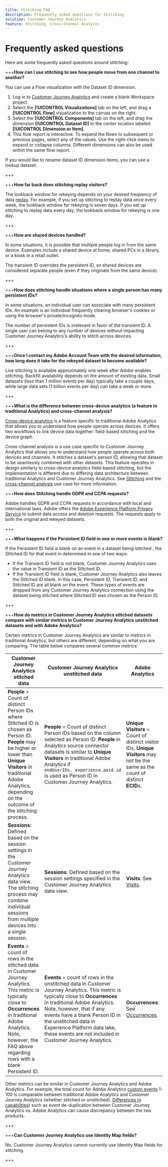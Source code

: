 ```yaml
---
title: Stitching FAQ
description: Frequently asked questions for Stitching
solution: Customer Journey Analytics
feature: Stitching, Cross-Channel Analysis
---
```

# Frequently asked questions

Here are some frequently asked questions around stitching:

+++**How can I use stitching to see how people move from one channel to another?**

You can use a Flow visualization with the Dataset ID dimension.

1. Log in to [Customer Journey Analytics](https://analytics.adobe.com) and create a blank Workspace project.
2. Select the **[!UICONTROL **Visualizations**]** tab on the left, and drag a **[!UICONTROL **Flow**]** visualization to the canvas on the right.
3. Select the **[!UICONTROL **Components**]** tab on the left, and drag the dimension **[!UICONTROL **Dataset ID**]** to the center location labeled **[!UICONTROL **Dimension or Item**]**.
4. This flow report is interactive. To expand the flows to subsequent or previous pages, select any of the values. Use the right-click menu to expand or collapse columns. Different dimensions can also be used within the same flow report.

If you would like to rename dataset ID dimension items, you can use a lookup dataset.

+++

+++**How far back does stitching replay visitors?**

The lookback window for rekeying depends on your desired frequency of data [replay](explained.md). For example, if you set up stitching to replay data once every week, the lookback window for rekeying is seven days. If you set up stitching to replay data every day, the lookback window for rekeying is one day.

+++

+++**How are shared devices handled?**

In some situations, it is possible that multiple people log in from the same device. Examples include a shared device at home, shared PCs in a library, or a kiosk in a retail outlet.

The transient ID overrides the persistent ID, so shared devices are considered separate people (even if they originate from the same device).

+++

+++**How does stitching handle situations where a single person has many persistent IDs?**

In some situations, an individual user can associate with many persistent IDs. An example is an individual frequently clearing browser's cookies or using the browser's private/incognito mode.

The number of persistent IDs is irrelevant in favor of the transient ID. A single user can belong to any number of devices without impacting Customer Journey Analytics's ability to stitch across devices.

+++

+++**Once I contact my Adobe Account Team with the desired information, how long does it take for the rekeyed dataset to become available?**

Live stitching is available approximately one week after Adobe enables stitching. Backfill availability depends on the amount of existing data. Small datasets (less than 1 million events per day) typically take a couple days, while large data sets (1 billion events per day) can take a week or more.

+++

+++**What is the difference between cross-device analytics (a feature in traditional Analytics) and cross-channel analysis?**

[Cross-device analytics](https://experienceleague.adobe.com/docs/analytics/components/cda/overview.html) is a feature specific to traditional Adobe Analytics that allows you to understand how people operate across devices. It offers two workflows to link device data together: field-based stitching and the device graph.

Cross-channel analysis is a use case specific to Customer Journey Analytics that allows you to understand how people operate across both devices and channels. It stitches a dataset's person ID, allowing that dataset to be seamlessly combined with other datasets. This feature operates in design similarly to cross-device analytics field-based stitching, but the implementation is different due to differing data architecture between traditional Analytics and Customer Journey Analytics. See [Stitching](overview.md) and the [cross-channel analysis](../use-cases/cross-channel/cross-channel.md) use case for more information.

+++**How does Stitching handle GDPR and CCPA requests?**

Adobe handles GDPR and CCPA requests in accordance with local and international laws. Adobe offers the [Adobe Experience Platform Privacy Service](https://experienceleague.adobe.com/docs/experience-platform/privacy/home.html) to submit data access and deletion requests. The requests apply to both the original and rekeyed datasets.

+++

+++**What happens if the Persistent ID field in one or more events is blank?**

If the Persistent ID field is blank on an event in a dataset being stitched , the Stitched ID for that event in determined in one of two ways:

* If the Transient ID field is not blank, Customer Journey Analytics uses the value in Transient ID as the Stitched ID.
* If the Transient ID field is blank, Customer Journey Analytics also leaves the Stitched ID blank. In this case, Persistent ID, Transient ID, and Stitched ID are all blank on the event. These types of events are dropped from any Customer Journey Analytics connection using the dataset being stitched where Stitched ID was chosen as the Person ID.

+++

+++**How do metrics in Customer Journey Analytics stitched datasets compare with similar metrics in Customer Journey Analytics unstitched datasets and with  Adobe Analytics?**

Certain metrics in Customer Journey Analytics are similar to metrics in traditional Analytics, but others are different, depending on what you are comparing. The table below compares several common metrics:

| **Customer Journey Analytics stitched data** | **Customer Journey Analytics unstitched data** | **Adobe Analytics** | **Analytics Ultimate with CDA** |
| ----- | ----- | ----- | ----- |
| **People** = Count of distinct Person IDs where Stitched ID is chosen as Person ID. **People** may be higher or lower than **Unique Visitors** in traditional Adobe Analytics, depending on the outcome of the stitching process. | **People** = Count of distinct Person IDs based on the column selected as Person ID. **People** in Analytics source connector datasets is similar to **Unique Visitors** in traditional Adobe Analytics if `endUserIDs._experience.aaid.id` is used as Person ID in Customer Journey Analytics. | **Unique Visitors** = Count of distinct visitor IDs. **Unique Visitors** may not be the same as the count of distinct **ECID**s.| See [People](https://experienceleague.adobe.com/docs/analytics/components/metrics/people.html).  |
| **Sessions**: Defined based on the session settings in the Customer Journey Analytics data view. The stitching process may combine individual sessions from multiple devices into a single session. | **Sessions**: Defined based on the session settings specified in the Customer Journey Analytics data view.  | **Visits**: See [Visits](https://experienceleague.adobe.com/docs/analytics/components/metrics/visits.html). | **Visits**: Defined based on the session settings specified in the [CDA virtual report suite](https://experienceleague.adobe.com/docs/analytics/components/cda/setup.html). |
| **Events** = count of rows in the stitched data in Customer Journey Analytics. This metric is typically close to **Occurrences** in traditional Adobe Analytics. Note, however, the FAQ above regarding rows with a blank Persistent ID.| **Events** = count of rows in the unstitched data in Customer Journey Analytics. This metric is typically close to **Occurrences** in traditional Adobe Analytics. Note, however, that if any events have a blank Person ID in the unstitched data in Experience Platform data lake, these events are not included in Customer Journey Analytics. | **Occurrences**: See [Occurrences](https://experienceleague.adobe.com/docs/analytics/components/metrics/occurrences.html). | **Occurrences**: See [Occurrences](https://experienceleague.adobe.com/docs/analytics/components/metrics/occurrences.html). |

Other metrics can be similar in Customer Journey Analytics and Adobe Analytics. For example, the total count for Adobe Analytics [custom events](https://experienceleague.adobe.com/docs/analytics/components/metrics/custom-events.html) 1-100 is comparable between traditional Adobe Analytics and Customer Journey Analytics (whether stitched or unstitched). [Differences in capabilities](/help/getting-started/aa-vs-cja/cja-aa.md)) such as event de-duplication between Customer Journey Analytics vs. Adobe Analytics can cause discrepancy between the two products.

+++

+++**Can Customer Journey Analytics use Identity Map fields?**

No, Customer Journey Analytics cannot currently use Identity Map fields for stitching.

+++
